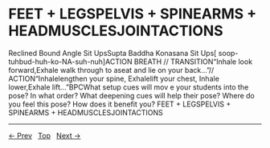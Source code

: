 # FEET + LEGSPELVIS + SPINEARMS + HEADMUSCLESJOINTACTIONS

Reclined Bound Angle Sit UpsSupta Baddha Konasana Sit Ups[ soop-tuhbud-huh-ko-NA-suh-nuh]ACTION BREATH
// TRANSITION“Inhale look forward,Exhale walk through to aseat and lie on your back...”// ACTION“Inhalelengthen your spine, Exhalelift your chest, Inhale lower,Exhale lift...”BPCWhat setup cues will mov e your students into the pose? In what order? What deepening cues will help their pose? Where do you feel this pose? How does it benefit you?
FEET + LEGSPELVIS + SPINEARMS + HEADMUSCLESJOINTACTIONS


---
[← Prev](/pages/page-102.md) &nbsp; [Top](/index.md) &nbsp; [Next →](/pages/page-104.md)
